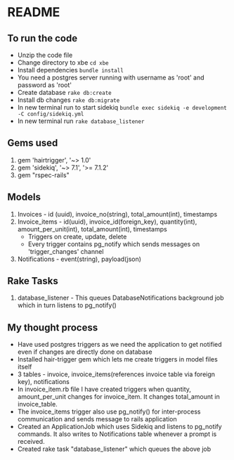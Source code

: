 # README

## To run the code
- Unzip the code file
- Change directory to xbe `cd xbe` 
- Install dependencies `bundle install`
- You need a postgres server running with username as 'root' and password as 'root'
- Create database `rake db:create`
- Install db changes `rake db:migrate`
- In new terminal run to start sidekiq `bundle exec sidekiq -e development -C config/sidekiq.yml`
- In new terminal run `rake database_listener`

## Gems used
1. gem 'hairtrigger', '~> 1.0'
2. gem 'sidekiq', '~> 7.1', '>= 7.1.2'
3. gem "rspec-rails"

## Models
1. Invoices - id (uuid), invoice_no(string), total_amount(int), timestamps
2. Invoice_items - id(uuid), invoice_id(foreign_key), quantity(int), amount_per_unit(int), total_amount(int), timestamps
   - Triggers on create, update, delete
   - Every trigger contains pg_notify which sends messages on 'trigger_changes' channel
3. Notifications - event(string), payload(json)

## Rake Tasks
1. database_listener - This queues DatabaseNotifications background job which in turn listens to pg_notify()

## My thought process
- Have used postgres triggers as we need the application to get notified even if changes are directly done on database 
- Installed hair-trigger gem which lets me create triggers in model files itself
- 3 tables - invoice, invoice_items(references invoice table via foreign key), notifications
- In invoice_item.rb file I have created triggers when quantity, amount_per_unit changes for invoice_item. It changes total_amount in invoice_table. 
- The invoice_items trigger also use pg_notify() for inter-process communication and sends message to rails application
- Created an ApplicationJob which uses Sidekiq and listens to pg_notify commands. It also writes to Notifications table whenever a prompt is received. 
- Created rake task "database_listener" which queues the above job